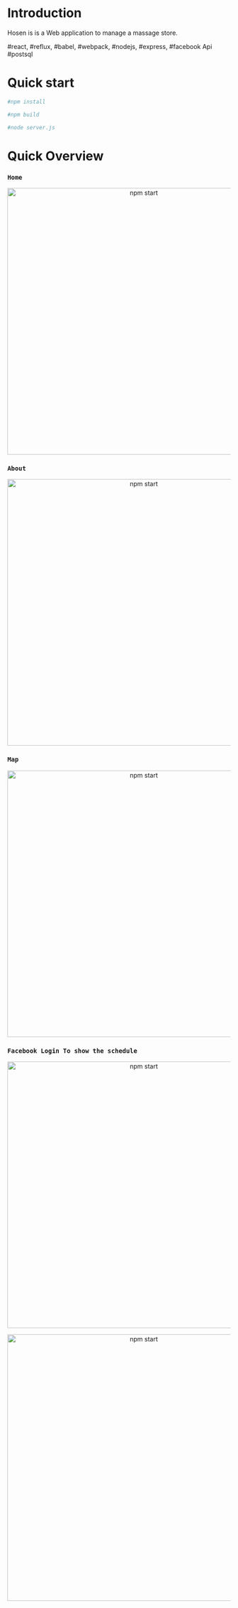 # Introduction 
Hosen is  is a Web application to manage a massage store.

#react, #reflux, #babel, #webpack, #nodejs, #express, #facebook Api #postsql

# Quick start
```sh
#npm install
```
```sh
#npm build
```
```sh
#node server.js
```
# Quick Overview

### `Home`
<p align='center'>
<img src='https://s3.hicloud.net.tw/jerry/dontouch/public/hosen/home.jpg' width='600' alt='npm start'>
</p>

### `About`
<p align='center'>
<img src='https://s3.hicloud.net.tw/jerry/dontouch/public/hosen/about.jpg' width='600' alt='npm start'>
</p>

### `Map`
<p align='center'>
<img src='https://s3.hicloud.net.tw/jerry/dontouch/public/hosen/map.jpg' width='600' alt='npm start'>
</p>

### `Facebook Login To show the schedule`
<p align='center'>
<img src='https://s3.hicloud.net.tw/jerry/dontouch/public/hosen/schedule1.jpg' width='600' alt='npm start'>
</p>
<p align='center'>
<img src='https://s3.hicloud.net.tw/jerry/dontouch/public/hosen/schedule2.jpg' width='600' alt='npm start'>
</p>
